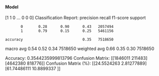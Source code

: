 #### Model
[1 1 0 ... 0 0 0]
Classification Report:
              precision    recall  f1-score   support

           0       0.28      0.90      0.43   2057494
           1       0.79      0.15      0.25   5461156

    accuracy                           0.35   7518650
   macro avg       0.54      0.52      0.34   7518650
weighted avg       0.66      0.35      0.30   7518650

Accuracy: 0.3544235999813796
Confusion Matrix:
[[1846011  211483]
 [4642380  818776]]
Confusion Matrix (%):
[[24.5524263   2.81277889]
 [61.74486111 10.8899337 ]]

